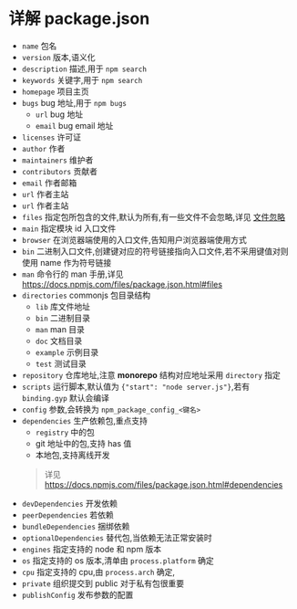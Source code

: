 # 详解 package.json
* `name` 包名
* `version` 版本,语义化
* `description`  描述,用于 `npm search`
* `keywords`  关键字,用于 `npm search`
* `homepage`  项目主页
* `bugs` bug 地址,用于 `npm bugs`
  * `url` bug 地址
  * `email` bug  email 地址
* `licenses` 许可证
* `author` 作者
* `maintainers` 维护者
* `contributors` 贡献者
* `email` 作者邮箱
* `url` 作者主站
* `url` 作者主站
* `files` 指定包所包含的文件,默认为所有,有一些文件不会忽略,详见 [文件忽略](https://docs.npmjs.com/files/package.json.html#files)
* `main` 指定模块 id 入口文件
* `browser` 在浏览器端使用的入口文件,告知用户浏览器端使用方式
* `bin` 二进制入口文件,创建键对应的符号链接指向入口文件,若不采用键值对则使用 name 作为符号链接
* `man` 命令行的 man 手册,详见 <https://docs.npmjs.com/files/package.json.html#files>
* `directories` commonjs 包目录结构
  * `lib` 库文件地址
  * `bin` 二进制目录
  * `man` man 目录
  * `doc` 文档目录
  * `example` 示例目录
  * `test` 测试目录
* `repository` 仓库地址,注意 **monorepo** 结构对应地址采用 `directory` 指定
* `scripts` 运行脚本,默认值为 `{"start": "node server.js"}`,若有 `binding.gyp` 默认会编译
* `config`  参数,会转换为 `npm_package_config_<键名>`
* `dependencies` 生产依赖包,重点支持
  * `registry` 中的包
  * git 地址中的包,支持 has 值
  * 本地包,支持离线开发
  > 详见 <https://docs.npmjs.com/files/package.json.html#dependencies>
* `devDependencies` 开发依赖
* `peerDependencies` 若依赖
* `bundleDependencies` 捆绑依赖
* `optionalDependencies` 替代包,当依赖无法正常安装时
* `engines` 指定支持的 node 和 npm 版本
* `os` 指定支持的 os 版本,清单由 `process.platform`  确定
* `cpu` 指定支持的 cpu,由 `process.arch`  确定,
* `private` 组织提交到 public 对于私有包很重要
* `publishConfig` 发布参数的配置
